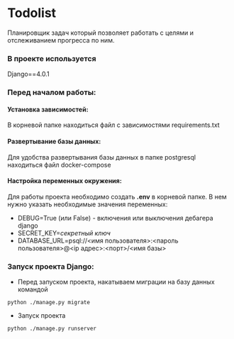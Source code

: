 # Todolist

Планировщик задач который позволяет работать с целями и отслеживанием прогресса по ним.

### В проекте используется

Django==4.0.1

### Перед началом работы:

#### Установка зависимостей:

В корневой папке находиться файл с зависимостями requirements.txt 

#### Развертывание базы данных:

Для удобства развертывания базы данных в папке postgresql находиться файл docker-compose 

#### Настройка переменных окружения:

Для работы проекта необходимо создать **.env** в корневой папке.
В нем нужно указать необходимые значения переменных:

* DEBUG=True (или False) - включения или выключения дебагера django
* SECRET_KEY=*секретный ключ*
* DATABASE_URL=psql://<имя пользователя>:<пароль пользователя>@<ip адрес>:<порт>/<имя базы>

### Запуск проекта Django:

* Перед запуском проекта, накатываем миграции на базу данных командой

```
python ./manage.py migrate
```
* Запуск проекта

```
python ./manage.py runserver
```






